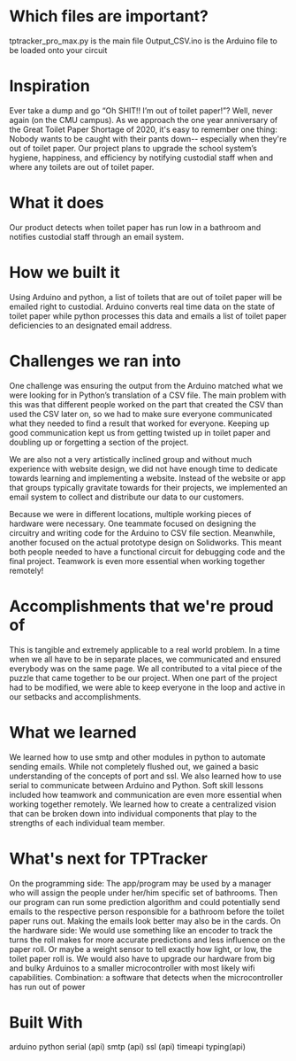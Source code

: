 # Which files are important?
tptracker_pro_max.py is the main file
Output_CSV.ino is the Arduino file to be loaded onto your circuit

# Inspiration
Ever take a dump and go “Oh SHIT!! I’m out of toilet paper!”? Well, never again (on the CMU campus). As we approach the one year anniversary of the Great Toilet Paper Shortage of 2020, it's easy to remember one thing: Nobody wants to be caught with their pants down-- especially when they're out of toilet paper. Our project plans to upgrade the school system’s hygiene, happiness, and efficiency by notifying custodial staff when and where any toilets are out of toilet paper.

# What it does
Our product detects when toilet paper has run low in a bathroom and notifies custodial staff through an email system.

# How we built it
Using Arduino and python, a list of toilets that are out of toilet paper will be emailed right to custodial. Arduino converts real time data on the state of toilet paper while python processes this data and emails a list of toilet paper deficiencies to an designated email address.

# Challenges we ran into
One challenge was ensuring the output from the Arduino matched what we were looking for in Python’s translation of a CSV file. The main problem with this was that different people worked on the part that created the CSV than used the CSV later on, so we had to make sure everyone communicated what they needed to find a result that worked for everyone. Keeping up good communication kept us from getting twisted up in toilet paper and doubling up or forgetting a section of the project.

We are also not a very artistically inclined group and without much experience with website design, we did not have enough time to dedicate towards learning and implementing a website. Instead of the website or app that groups typically gravitate towards for their projects, we implemented an email system to collect and distribute our data to our customers.

Because we were in different locations, multiple working pieces of hardware were necessary. One teammate focused on designing the circuitry and writing code for the Arduino to CSV file section. Meanwhile, another focused on the actual prototype design on Solidworks. This meant both people needed to have a functional circuit for debugging code and the final project. Teamwork is even more essential when working together remotely!

# Accomplishments that we're proud of
This is tangible and extremely applicable to a real world problem. In a time when we all have to be in separate places, we communicated and ensured everybody was on the same page. We all contributed to a vital piece of the puzzle that came together to be our project. When one part of the project had to be modified, we were able to keep everyone in the loop and active in our setbacks and accomplishments.

# What we learned
We learned how to use smtp and other modules in python to automate sending emails. While not completely flushed out, we gained a basic understanding of the concepts of port and ssl. We also learned how to use serial to communicate between Arduino and Python. Soft skill lessons included how teamwork and communication are even more essential when working together remotely. We learned how to create a centralized vision that can be broken down into individual components that play to the strengths of each individual team member.

# What's next for TPTracker
On the programming side: The app/program may be used by a manager who will assign the people under her/him specific set of bathrooms. Then our program can run some prediction algorithm and could potentially send emails to the respective person responsible for a bathroom before the toilet paper runs out. Making the emails look better may also be in the cards. On the hardware side: We would use something like an encoder to track the turns the roll makes for more accurate predictions and less influence on the paper roll. Or maybe a weight sensor to tell exactly how light, or low, the toilet paper roll is. We would also have to upgrade our hardware from big and bulky Arduinos to a smaller microcontroller with most likely wifi capabilities. Combination: a software that detects when the microcontroller has run out of power

# Built With
arduino
python
serial (api)
smtp (api)
ssl (api)
timeapi
typing(api)
